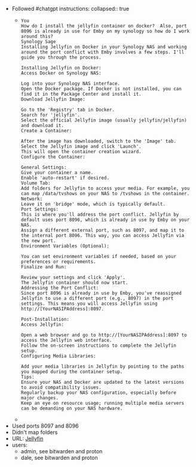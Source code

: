 - Followed #chatgpt instructions:
  collapsed:: true
	- ```chatgpt
	  You
	  How do I install the jellyfin container on docker?  Also, port 8096 is already in use for Emby on my synology so how do I work around this?
	  Synology Sage
	  Installing Jellyfin on Docker in your Synology NAS and working around the port conflict with Emby involves a few steps. I'll guide you through the process.
	  
	  Installing Jellyfin on Docker:
	  Access Docker on Synology NAS:
	  
	  Log into your Synology NAS interface.
	  Open the Docker package. If Docker is not installed, you can find it in the Package Center and install it.
	  Download Jellyfin Image:
	  
	  Go to the 'Registry' tab in Docker.
	  Search for 'jellyfin'.
	  Select the official Jellyfin image (usually jellyfin/jellyfin) and download it.
	  Create a Container:
	  
	  After the image has downloaded, switch to the 'Image' tab.
	  Select the Jellyfin image and click 'Launch'.
	  This will open the container creation wizard.
	  Configure the Container:
	  
	  General Settings:
	  Give your container a name.
	  Enable 'auto-restart' if desired.
	  Volume Tab:
	  Add folders for Jellyfin to access your media. For example, you can map /data/tvshows on your NAS to /tvshows in the container.
	  Network:
	  Leave it on 'bridge' mode, which is typically default.
	  Port Settings:
	  This is where you'll address the port conflict. Jellyfin by default uses port 8096, which is already in use by Emby on your NAS.
	  Assign a different external port, such as 8097, and map it to the internal port 8096. This way, you can access Jellyfin via the new port.
	  Environment Variables (Optional):
	  
	  You can set environment variables if needed, based on your preferences or requirements.
	  Finalize and Run:
	  
	  Review your settings and click 'Apply'.
	  The Jellyfin container should now start.
	  Addressing the Port Conflict:
	  Since port 8096 is already in use by Emby, you've reassigned Jellyfin to use a different port (e.g., 8097) in the port settings. This means you will access Jellyfin using http://[YourNASIPAddress]:8097.
	  
	  Post-Installation:
	  Access Jellyfin:
	  
	  Open a web browser and go to http://[YourNASIPAddress]:8097 to access the Jellyfin web interface.
	  Follow the on-screen instructions to complete the Jellyfin setup.
	  Configuring Media Libraries:
	  
	  Add your media libraries in Jellyfin by pointing to the paths you mapped during the container setup.
	  Tips:
	  Ensure your NAS and Docker are updated to the latest versions to avoid compatibility issues.
	  Regularly backup your NAS configuration, especially before major changes.
	  Keep an eye on resource usage; running multiple media servers can be demanding on your NAS hardware.
	  ```
	-
- Used ports 8097 and 8096
- Didn't map folders
- URL: [Jellyfin](http://192.168.86.47:8097)
- users:
	- admin, see bitwarden and proton
	- dale, see bitwarden and proton